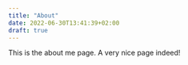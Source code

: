 ```yaml
---
title: "About"
date: 2022-06-30T13:41:39+02:00
draft: true
---
```


This is the about me page. A very nice page indeed!